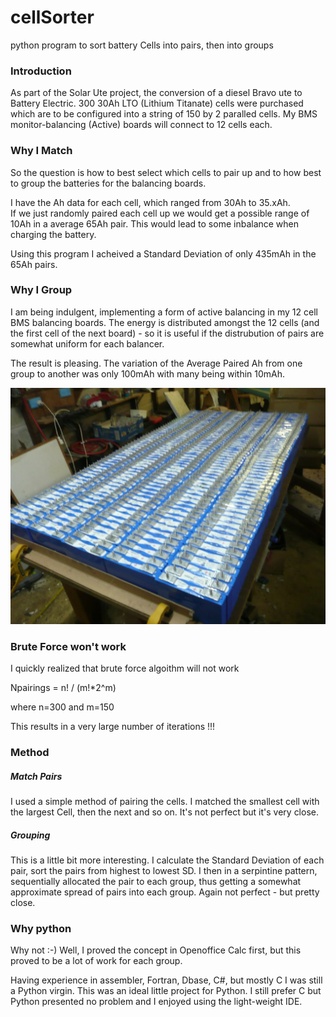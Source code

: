 # cellSorter
python program to sort battery Cells into pairs, then into groups

### Introduction

As part of the Solar Ute project, the conversion of a diesel Bravo ute to Battery Electric.  300 30Ah LTO (Lithium Titanate) cells were purchased which are to be configured into a string of 150 by 2 paralled cells.  My BMS monitor-balancing (Active) boards will connect to 12  cells each.

### Why I Match

So the question is how to best select which cells to pair up and to how best to group the batteries for the balancing boards.

I have the Ah data for each cell, which ranged from 30Ah to 35.xAh.  
If we just randomly paired each cell up we would get a possible range of 10Ah in a average 65Ah pair.  This would lead to some inbalance when charging the battery.

Using this program I acheived a Standard Deviation of only 435mAh in the 65Ah pairs.

### Why I Group

I am being indulgent, implementing a form of active balancing in my 12 cell BMS balancing boards.
The energy is distributed amongst the 12 cells (and the first cell of the next board) - so it is useful if the distrubution of pairs are somewhat uniform for each balancer.

The result is pleasing.  The variation of the Average Paired Ah from one group to another was only 100mAh with many being within 10mAh.


![300 LTO Cells](https://github.com/mackelec/cellSorter/blob/main/P1080219.jpg)


### Brute Force won't work

I quickly realized that brute force algoithm will not work

Npairings = n! / (m!*2^m)

where n=300 and m=150

This results in a very large number of iterations !!!

### Method

##### Match Pairs
I used a simple method of pairing the cells.  I matched the smallest cell with the largest Cell, then the next and so on.  It's not perfect but it's very close.

##### Grouping 
This is a little bit more interesting.  I calculate the Standard Deviation of each pair, sort the pairs from highest to lowest SD.  I then in a serpintine pattern, sequentially allocated the pair to each group, thus getting a somewhat approximate spread of pairs into each group.  Again not perfect - but pretty close.

### Why python

Why not :-)
Well, I proved the concept in Openoffice Calc first, but this proved to be a lot of work for each group.

Having experience in assembler, Fortran, Dbase, C#, but mostly C I was still a Python virgin.  This was an ideal little project for Python.   I still prefer C but Python presented no problem and I enjoyed using the light-weight IDE.


